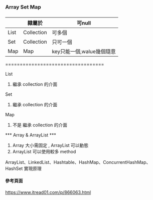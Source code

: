###  Array Set Map ###
###
###

|   | 隸屬於 | 可null |
| --- | --- | --- |
| List  | Collection  | 可多個 |
| Set  | Collection  | 只可一個 |
| Map  | Map  | key只能一個,walue幾個隨意 |

==================================

List

1. 繼承 collection 的介面

Set

1. 繼承 collection 的介面

Map

1. 不是 繼承 collection 的介面

*** Array & ArrayList ***

1. Array 大小需固定 , ArrayList 可以動態
2. ArrayList 可以使用較多 method

ArrayList、LinkedList、Hashtable、HashMap、ConcurrentHashMap、HashSet 實現原理

#### 參考頁面 ####

https://www.itread01.com/p/866063.html